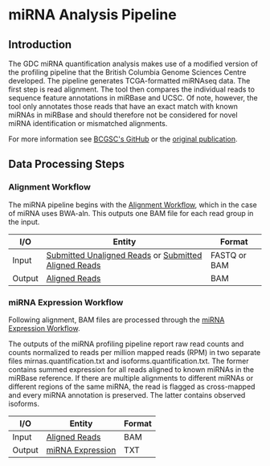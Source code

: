 # miRNA Analysis Pipeline

## Introduction
The GDC miRNA quantification analysis makes use of a modified version of the profiling pipeline that the British Columbia Genome Sciences Centre developed.  The pipeline generates TCGA-formatted miRNAseq data.  The first step is read alignment. The tool then compares the individual reads to sequence feature annotations in  miRBase and UCSC. Of note, however, the tool only annotates those reads that have an exact match with known miRNAs in miRBase and should therefore not be considered for novel miRNA identification or mismatched alignments.

For more information see [BCGSC's GitHub](https://github.com/bcgsc/mirna) or the [original publication](http://nar.oxfordjournals.org/content/early/2015/08/13/nar.gkv808.full).


## Data Processing Steps

### Alignment Workflow
The miRNA pipeline begins with the [Alignment Workflow](/Data_Dictionary/viewer/#?view=table-definition-view&id=alignment_workflow), which in the case of miRNA uses BWA-aln.  This outputs one BAM file for each read group in the input.

| I/O | Entity | Format |
|---|---|---|
| Input | [Submitted Unaligned Reads](/Data_Dictionary/viewer/#?view=table-definition-view&id=submitted_unaligned_reads) or [Submitted Aligned Reads](/Data_Dictionary/viewer/#?view=table-definition-view&id=submitted_aligned_reads) |  FASTQ or BAM |
| Output | [Aligned Reads](/Data_Dictionary/viewer/#?view=table-definition-view&id=aligned_reads) | BAM  |


### miRNA Expression Workflow
Following alignment, BAM files are processed through the [miRNA Expression Workflow](/Data_Dictionary/viewer/#?view=table-definition-view&id=mirna_expression_workflow).

The outputs of the miRNA profiling pipeline report raw read counts and counts normalized to reads per million mapped reads (RPM) in two separate files mirnas.quantification.txt and isoforms.quantification.txt. The former contains summed expression for all reads aligned to known miRNAs in the miRBase reference. If there are multiple alignments to different miRNAs or different regions of the same miRNA, the read is flagged as cross-mapped and every miRNA annotation is preserved. The latter contains observed isoforms.

| I/O | Entity | Format |
|---|---|---|
| Input | [Aligned Reads](/Data_Dictionary/viewer/#?view=table-definition-view&id=aligned_reads) |  BAM |
| Output | [miRNA Expression](/Data_Dictionary/viewer/#?view=table-definition-view&id=mirna_expression) | TXT  |

